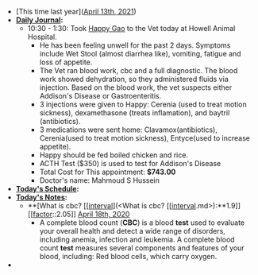 - [This time last year]([April 13th, 2021](<April 13th, 2021.md>))
- **[Daily Journal](<Daily Journal.md>):**
    - 10:30 - 1:30: Took [Happy Gao](<Happy Gao.md>) to the Vet today at Howell Animal Hospital.
        - He has been feeling unwell for the past 2 days. Symptoms include Wet Stool (almost diarrhea like), vomiting, fatigue and loss of appetite.
        - The Vet ran blood work, cbc and a full diagnostic. The blood work showed dehydration, so they administered fluids via injection. Based on the blood work, the vet suspects either Addison's Disease or Gastroenteritis. 
        - 3 injections were given to Happy: Cerenia (used to treat motion sickness), dexamethasone (treats inflamation), and baytril (antibiotics).
        - 3 medications were sent home: Clavamox(antibiotics), Cerenia(used to treat motion sickness), Entyce(used to increase appetite). 
        - Happy should be fed boiled chicken and rice.
        - ACTH Test ($350) is used to test for Addison's Disease
        - Total Cost for This appointment: **$743.00**
        - Doctor's name: Mahmoud S Hussein
- **[Today's Schedule](<Today's Schedule.md>):**
- **[Today's Notes](<Today's Notes.md>):**
    - **[What is cbc?  [[[interval](<[[interval.md>)](<What is cbc?  [[[interval](<[[interval.md>).md>):**1.9]] [[[factor](<[[factor.md>)::2.05]] [April 18th, 2020](<April 18th, 2020.md>)
        - A complete blood count (**CBC**) is a blood **test** used to evaluate your overall health and detect a wide range of disorders, including anemia, infection and leukemia. A complete blood count **test** measures several components and features of your blood, including: Red blood cells, which carry oxygen.
- 
